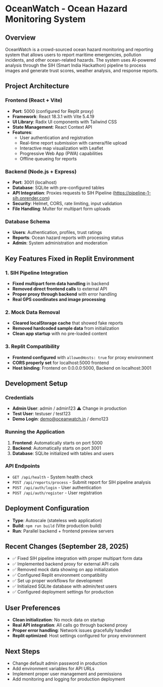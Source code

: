 # OceanWatch - Ocean Hazard Monitoring System

## Overview
OceanWatch is a crowd-sourced ocean hazard monitoring and reporting system that allows users to report maritime emergencies, pollution incidents, and other ocean-related hazards. The system uses AI-powered analysis through the SIH (Smart India Hackathon) pipeline to process images and generate trust scores, weather analysis, and response reports.

## Project Architecture

### Frontend (React + Vite)
- **Port**: 5000 (configured for Replit proxy)
- **Framework**: React 18.3.1 with Vite 5.4.19
- **UI Library**: Radix UI components with Tailwind CSS
- **State Management**: React Context API
- **Features**: 
  - User authentication and registration
  - Real-time report submission with camera/file upload
  - Interactive map visualization with Leaflet
  - Progressive Web App (PWA) capabilities
  - Offline queueing for reports

### Backend (Node.js + Express)
- **Port**: 3001 (localhost)
- **Database**: SQLite with pre-configured tables
- **API Integration**: Proxies requests to SIH Pipeline (https://pipeline-1-sih.onrender.com)
- **Security**: Helmet, CORS, rate limiting, input validation
- **File Handling**: Multer for multipart form uploads

### Database Schema
- **Users**: Authentication, profiles, trust ratings
- **Reports**: Ocean hazard reports with processing status
- **Admin**: System administration and moderation

## Key Features Fixed in Replit Environment

### 1. SIH Pipeline Integration
- **Fixed multipart form data handling** in backend
- **Removed direct frontend calls** to external API
- **Proper proxy through backend** with error handling
- **Real GPS coordinates and image processing**

### 2. Mock Data Removal
- **Cleared localStorage cache** that showed fake reports
- **Removed hardcoded sample data** from initialization
- **Clean app startup** with no pre-loaded content

### 3. Replit Compatibility
- **Frontend configured** with `allowedHosts: true` for proxy environment
- **CORS properly set** for localhost:5000 frontend
- **Host binding**: Frontend on 0.0.0.0:5000, Backend on localhost:3001

## Development Setup

### Credentials
- **Admin User**: admin / admin123 ⚠️ Change in production
- **Test User**: testuser / test123
- **Demo Login**: demo@oceanwatch.in / demo123

### Running the Application
1. **Frontend**: Automatically starts on port 5000
2. **Backend**: Automatically starts on port 3001
3. **Database**: SQLite initialized with tables and users

### API Endpoints
- `GET /api/health` - System health check
- `POST /api/reports/process` - Submit report for SIH pipeline analysis
- `POST /api/auth/login` - User authentication
- `POST /api/auth/register` - User registration

## Deployment Configuration
- **Type**: Autoscale (stateless web application)
- **Build**: `npm run build` (Vite production build)
- **Run**: Parallel backend + frontend preview servers

## Recent Changes (September 28, 2025)
- ✅ Fixed SIH pipeline integration with proper multipart form data
- ✅ Implemented backend proxy for external API calls
- ✅ Removed mock data showing on app initialization
- ✅ Configured Replit environment compatibility
- ✅ Set up proper workflows for development
- ✅ Initialized SQLite database with admin/test users
- ✅ Configured deployment settings for production

## User Preferences
- **Clean initialization**: No mock data on startup
- **Real API integration**: All calls go through backend proxy
- **Proper error handling**: Network issues gracefully handled
- **Replit optimized**: Host settings configured for proxy environment

## Next Steps
- Change default admin password in production
- Add environment variables for API URLs
- Implement proper user management and permissions
- Add monitoring and logging for production deployment